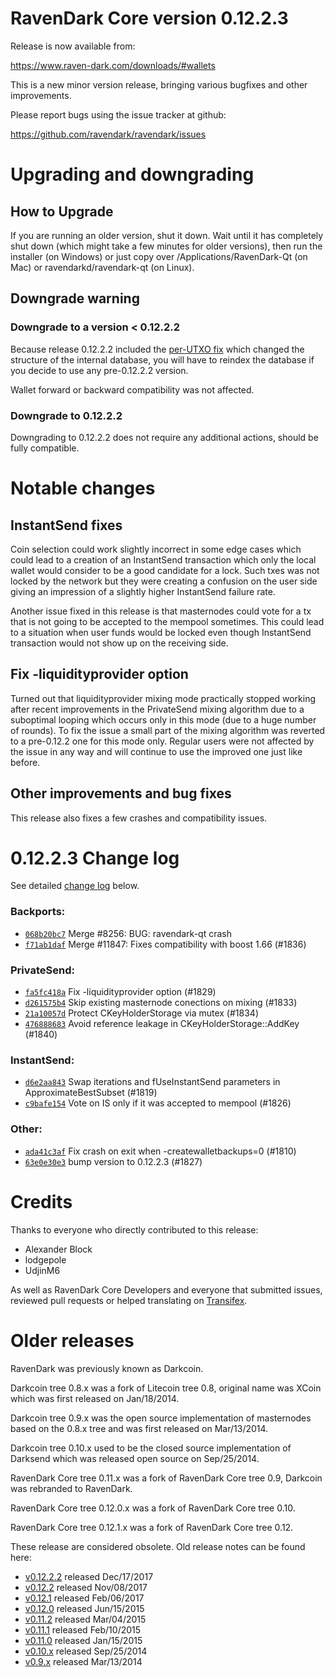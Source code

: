 RavenDark Core version 0.12.2.3
==========================

Release is now available from:

  <https://www.raven-dark.com/downloads/#wallets>

This is a new minor version release, bringing various bugfixes and other
improvements.

Please report bugs using the issue tracker at github:

  <https://github.com/ravendark/ravendark/issues>


Upgrading and downgrading
=========================

How to Upgrade
--------------

If you are running an older version, shut it down. Wait until it has completely
shut down (which might take a few minutes for older versions), then run the
installer (on Windows) or just copy over /Applications/RavenDark-Qt (on Mac) or
ravendarkd/ravendark-qt (on Linux).

Downgrade warning
-----------------

### Downgrade to a version < 0.12.2.2

Because release 0.12.2.2 included the [per-UTXO fix](release-notes/ravendark/release-notes-0.12.2.2.md#per-utxo-fix)
which changed the structure of the internal database, you will have to reindex
the database if you decide to use any pre-0.12.2.2 version.

Wallet forward or backward compatibility was not affected.

### Downgrade to 0.12.2.2

Downgrading to 0.12.2.2 does not require any additional actions, should be
fully compatible.

Notable changes
===============

InstantSend fixes
-----------------

Coin selection could work slightly incorrect in some edge cases which could
lead to a creation of an InstantSend transaction which only the local wallet
would consider to be a good candidate for a lock. Such txes was not locked by
the network but they were creating a confusion on the user side giving an
impression of a slightly higher InstantSend failure rate.

Another issue fixed in this release is that masternodes could vote for a tx
that is not going to be accepted to the mempool sometimes. This could lead to
a situation when user funds would be locked even though InstantSend transaction
would not show up on the receiving side.

Fix -liquidityprovider option
-----------------------------

Turned out that liquidityprovider mixing mode practically stopped working after
recent improvements in the PrivateSend mixing algorithm due to a suboptimal
looping which occurs only in this mode (due to a huge number of rounds). To fix
the issue a small part of the mixing algorithm was reverted to a pre-0.12.2 one
for this mode only. Regular users were not affected by the issue in any way and
will continue to use the improved one just like before.

Other improvements and bug fixes
--------------------------------

This release also fixes a few crashes and compatibility issues.


0.12.2.3 Change log
===================

See detailed [change log](https://github.com/ravendark/ravendark/compare/v0.12.2.2...ravendarkdev:v0.12.2.3) below.

### Backports:
- [`068b20bc7`](https://github.com/ravendark/ravendark/commit/068b20bc7) Merge #8256: BUG: ravendark-qt crash
- [`f71ab1daf`](https://github.com/ravendark/ravendark/commit/f71ab1daf) Merge #11847: Fixes compatibility with boost 1.66 (#1836)

### PrivateSend:
- [`fa5fc418a`](https://github.com/ravendark/ravendark/commit/fa5fc418a) Fix -liquidityprovider option (#1829)
- [`d261575b4`](https://github.com/ravendark/ravendark/commit/d261575b4) Skip existing masternode conections on mixing (#1833)
- [`21a10057d`](https://github.com/ravendark/ravendark/commit/21a10057d) Protect CKeyHolderStorage via mutex (#1834)
- [`476888683`](https://github.com/ravendark/ravendark/commit/476888683) Avoid reference leakage in CKeyHolderStorage::AddKey (#1840)

### InstantSend:
- [`d6e2aa843`](https://github.com/ravendark/ravendark/commit/d6e2aa843) Swap iterations and fUseInstantSend parameters in ApproximateBestSubset (#1819)
- [`c9bafe154`](https://github.com/ravendark/ravendark/commit/c9bafe154) Vote on IS only if it was accepted to mempool (#1826)

### Other:
- [`ada41c3af`](https://github.com/ravendark/ravendark/commit/ada41c3af) Fix crash on exit when -createwalletbackups=0 (#1810)
- [`63e0e30e3`](https://github.com/ravendark/ravendark/commit/63e0e30e3) bump version to 0.12.2.3 (#1827)

Credits
=======

Thanks to everyone who directly contributed to this release:

- Alexander Block
- lodgepole
- UdjinM6

As well as RavenDark Core Developers and everyone that submitted issues,
reviewed pull requests or helped translating on
[Transifex](https://www.transifex.com/projects/p/ravendark/).


Older releases
==============

RavenDark was previously known as Darkcoin.

Darkcoin tree 0.8.x was a fork of Litecoin tree 0.8, original name was XCoin
which was first released on Jan/18/2014.

Darkcoin tree 0.9.x was the open source implementation of masternodes based on
the 0.8.x tree and was first released on Mar/13/2014.

Darkcoin tree 0.10.x used to be the closed source implementation of Darksend
which was released open source on Sep/25/2014.

RavenDark Core tree 0.11.x was a fork of RavenDark Core tree 0.9,
Darkcoin was rebranded to RavenDark.

RavenDark Core tree 0.12.0.x was a fork of RavenDark Core tree 0.10.

RavenDark Core tree 0.12.1.x was a fork of RavenDark Core tree 0.12.

These release are considered obsolete. Old release notes can be found here:

- [v0.12.2.2](release-notes/ravendark/release-notes-0.12.2.2.md) released Dec/17/2017
- [v0.12.2](release-notes/ravendark/release-notes-0.12.2.md) released Nov/08/2017
- [v0.12.1](release-notes/ravendark/release-notes-0.12.1.md) released Feb/06/2017
- [v0.12.0](release-notes/ravendark/release-notes-0.12.0.md) released Jun/15/2015
- [v0.11.2](release-notes/ravendark/release-notes-0.11.2.md) released Mar/04/2015
- [v0.11.1](release-notes/ravendark/release-notes-0.11.1.md) released Feb/10/2015
- [v0.11.0](release-notes/ravendark/release-notes-0.11.0.md) released Jan/15/2015
- [v0.10.x](release-notes/ravendark/release-notes-0.10.0.md) released Sep/25/2014
- [v0.9.x](release-notes/ravendark/release-notes-0.9.0.md) released Mar/13/2014

